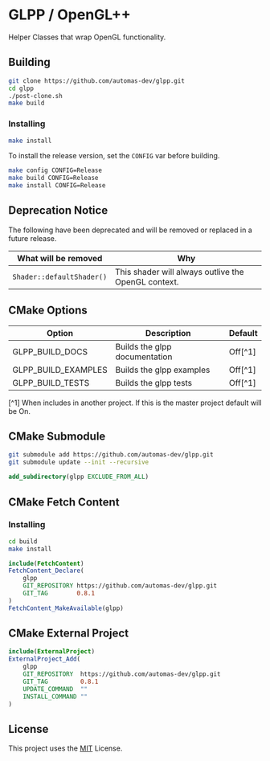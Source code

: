 # GLPP / OpenGL++

Helper Classes that wrap OpenGL functionality.

## Building

```sh
git clone https://github.com/automas-dev/glpp.git
cd glpp
./post-clone.sh
make build
```

### Installing

```sh
make install
```

To install the release version, set the `CONFIG` var before building.

```sh
make config CONFIG=Release
make build CONFIG=Release
make install CONFIG=Release
```

## Deprecation Notice

The following have been deprecated and will be removed or replaced in a future
release.

| What will be removed      | Why                                                 |
| ------------------------- | --------------------------------------------------- |
| `Shader::defaultShader()` | This shader will always outlive the OpenGL context. |

## CMake Options

| Option              | Description                   | Default |
| ------------------- | ----------------------------- | ------- |
| GLPP_BUILD_DOCS     | Builds the glpp documentation | Off[^1] |
| GLPP_BUILD_EXAMPLES | Builds the glpp examples      | Off[^1] |
| GLPP_BUILD_TESTS    | Builds the glpp tests         | Off[^1] |

[^1] When includes in another project. If this is the master project default
will be On.

## CMake Submodule

```sh
git submodule add https://github.com/automas-dev/glpp.git
git submodule update --init --recursive
```

```cmake
add_subdirectory(glpp EXCLUDE_FROM_ALL)
```

## CMake Fetch Content
### Installing

```sh
cd build
make install
```

```cmake
include(FetchContent)
FetchContent_Declare(
    glpp
    GIT_REPOSITORY https://github.com/automas-dev/glpp.git
    GIT_TAG        0.8.1
)
FetchContent_MakeAvailable(glpp)
```

## CMake External Project

```cmake
include(ExternalProject)
ExternalProject_Add(
    glpp
    GIT_REPOSITORY  https://github.com/automas-dev/glpp.git
    GIT_TAG         0.8.1
    UPDATE_COMMAND  ""
    INSTALL_COMMAND ""
)
```

## License

This project uses the [MIT](LICENSE) License.

